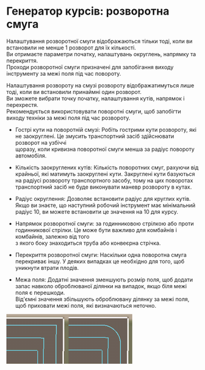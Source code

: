 # Генератор курсів: розворотна смуга

  
Налаштування розворотної смуги відображаються тільки тоді, коли ви встановили не менше 1 розворот для їх кількості.  
Ви отримаєте параметри початку, налаштувань округлень, напрямку та перекриття.  
Проходи розворотної смуги призначені для запобігання виходу інструменту за межі поля під час повороту.  
  
Налаштування розвороту на смузі розвороту відображатимуться лише тоді, коли ви встановили принаймні один розворот.  
Ви зможете вибрати точку початку, налаштування кутів, напрямок і перехрестя.  
Рекомендується використовувати поворотні смуги, щоб запобігти виходу техніки за межі поля під час розвороту.  


  

- Гострі кути на поворотній смузі: Робіть гострими кути розвороту, які не заокруглені. Це змусить транспортний засіб здійснювати розворот на узбіччі  
щоразу, коли кривизна поворотної смуги менша за радіус повороту автомобіля.  

- Кількість заокруглених кутів: Кількість поворотних смуг, рахуючи від крайньої, які матимуть заокруглені кути. Закруглені кути базуються на радіусі розвороту транспортного засобу, тому на цих поворотах транспортний засіб не буде виконувати маневр розвороту в кутах.  

- Радіус округлення: Дозволяє встановити радіус для круглих кутів. Якщо ви знаєте, що наступний робочий інструмент має мінімальний радіус 10, ви можете встановити це значення на 10 для курсу.  

- Напрямок розворотної смуги: за годинниковою стрілкою або проти годинникової стрілки. Це може бути важливо для комбайнів і комбайнів, залежно від того  
з якого боку знаходиться труба або конвеєрна стрічка.  

- Перекриття розворотної смуги: Наскільки одна поворотна смуга перекриває іншу. У деяких випадках це необхідно для того, щоб уникнути втрати плодів.  

- Межа поля: Додатні значення зменшують розмір поля, щоб додати запас навколо оброблюваної ділянки на випадок, якщо біля межі поля є перешкоди.  
Від'ємні значення збільшують оброблювану ділянку за межі поля, щоб приховати межі поля, які визначаються неточно.  


![Image](../assets/images/sharproundcorner_0_0_330_130.png)

